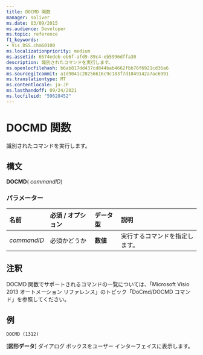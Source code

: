 ```yaml
---
title: DOCMD 関数
manager: soliver
ms.date: 03/09/2015
ms.audience: Developer
ms.topic: reference
f1_keywords:
- Vis_DSS.chm60100
ms.localizationpriority: medium
ms.assetid: 6574edeb-eb6f-afd9-89c4-eb5996dffa30
description: 識別されたコマンドを実行します。
ms.openlocfilehash: b6ab817dd437cd844bab4662fbb76f6921cd36a6
ms.sourcegitcommit: a1d9041c20256616c9c183f7d1049142a7ac6991
ms.translationtype: MT
ms.contentlocale: ja-JP
ms.lasthandoff: 09/24/2021
ms.locfileid: "59628452"
---
```

# <a name="docmd-function"></a>DOCMD 関数

識別されたコマンドを実行します。
  
## <a name="syntax"></a>構文

 **DOCMD**( _commandID_)
  
### <a name="parameters"></a>パラメーター

|**名前**|**必須 / オプション**|**データ型**|**説明**|
|:-----|:-----|:-----|:-----|
| _commandID_ <br/> |必須かどうか  <br/> |**数値** <br/> | 実行するコマンドを指定します。  <br/> |
   
## <a name="remarks"></a>注釈

DOCMD 関数でサポートされるコマンドの一覧については、「Microsoft Visio 2013 オートメーション リファレンス」のトピック「DoCmd/DOCMD コマンド」を参照してください。 
  
## <a name="example"></a>例

 `DOCMD (1312)`
  
[**図形データ**] ダイアログ ボックスをユーザー インターフェイスに表示します。 
  

